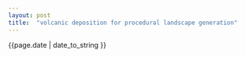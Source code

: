 ```yaml
---
layout: post
title:  "volcanic deposition for procedural landscape generation"
---
```


{{page.date | date_to_string }}

